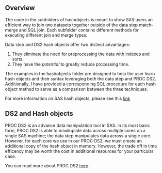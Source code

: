 ## Overview

The code in the subfolders of hashobjects is meant to show SAS users an efficient way to join two datasets together outside of the data step match-merge and SQL join.  Each subfolder contains different methods for executing different join and merge types.
   
Data step and DS2 hash objects offer two distinct advantages:    
   1) They eliminate the need for preprocessing the data with indexes and sorts.     
   2) They have the <i>potential</i> to greatly reduce processing time.  

The examples in the hashobjects folder are designed to help the user learn hash objects and their syntax leveraging both the data step and PROC DS2.  Additionally, I have provided a corresponding SQL procedure for each hash object method to serve as a comparison between the three techniques.  


For more information on SAS hash objects, please see this <a href='https://support.sas.com/documentation/cdl/en/lecompobjref/69740/HTML/default/viewer.htm#p0ae2of2fa94xmn1bajgqxczla8u.htm'>link</a>

## DS2 and Hash objects
PROC DS2 is an advance data manipulation tool in SAS.  In its most basic form, PROC DS2 is able to maniluplate data across multiple cores on a single SAS machine; the data step manipulates data across a single core.  However, for each core we use in our PROC DS2, we must create an additional copy of the hash object in memory.  However, the trade off in time efficency may be worth the cost in additional resources for your particular case.  

You can read more about PROC DS2 <a href='https://support.sas.com/documentation/cdl/en/ds2ref/69739/HTML/default/viewer.htm'>here</a>.
